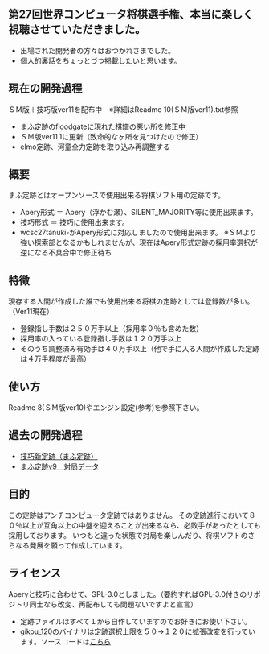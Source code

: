 ﻿## 第27回世界コンピュータ将棋選手権、本当に楽しく視聴させていただきました。
- 出場された開発者の方々はおつかれさまでした。
- 個人的裏話をちょっとづつ掲載したいと思います。

## 現在の開発過程
ＳＭ版＋技巧版ver11を配布中　※詳細はReadme 10(ＳＭ版ver11).txt参照
- まふ定跡のfloodgateに現れた棋譜の悪い所を修正中
- ＳＭ版ver11.1に更新（致命的なヶ所を見つけたので修正）
- elmo定跡、河童全力定跡を取り込み再調整する

## 概要

まふ定跡とはオープンソースで使用出来る将棋ソフト用の定跡です。

- Apery形式 ＝ Apery（浮かむ瀬）、SILENT_MAJORITY等に使用出来ます。
- 技巧形式 ＝ 技巧に使用出来ます。
- wcsc27tanuki-がApery形式に対応しましたので使用出来ます。
※ＳＭより強い探索部となるかもしれませんが、現在はApery形式定跡の採用率選択が逆になる不具合中で修正待ち

## 特徴

現存する人間が作成した誰でも使用出来る将棋の定跡としては登録数が多い。（Ver11現在）
- 登録指し手数は２５０万手以上（採用率０％も含めた数）
- 採用率の入っている登録指し手数は１２０万手以上
- そのうち調整済み有効手は４０万手以上（他で手に入る人間が作成した定跡は４万手程度が最高）

## 使い方

Readme 8(ＳＭ版ver10)やエンジン設定(参考)を参照下さい。

## 過去の開発過程
- [技巧新定跡（まふ定跡）](http://www.uuunuuun.com/single-post/2016/11/06/%E6%8A%80%E5%B7%A7%E6%96%B0%E5%AE%9A%E8%B7%A1)
- [まふ定跡v9　対局データ](http://www.uuunuuun.com/single-post/2017/02/21/%E3%81%BE%E3%81%B5%E5%AE%9A%E8%B7%A1v9-%E5%AF%BE%E5%B1%80%E3%83%87%E3%83%BC%E3%82%BF)

## 目的

この定跡はアンチコンピュータ定跡ではありません。
その定跡進行において８０％以上が互角以上の中盤を迎えることが出来るなら、必敗手があったとしても採用しております。
いつもと違った状態で対局を楽しんだり、将棋ソフトのさらなる発展を願って作成しています。

## ライセンス

Aperyと技巧に合わせて、GPL-3.0としました。（要約すればGPL-3.0付きのリポジトリ同士なら改変、再配布しても問題ないですよと宣言）
- 定跡ファイルはすべて１から自作していますのでお好きにお使い下さい。
- gikou_120のバイナリは定跡選択上限を５０→１２０に拡張改変を行っています。ソースコードは[こちら](http://www.uuunuuun.com/single-post/2016/11/06/%E6%8A%80%E5%B7%A7%E6%96%B0%E5%AE%9A%E8%B7%A1)

